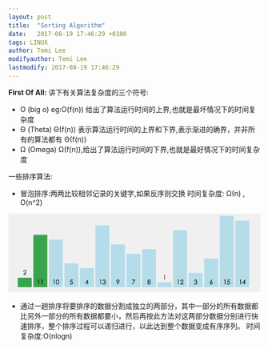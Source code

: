 ```yaml
---
layout: post
title:  "Sorting Algorithm"
date:   2017-08-19 17:46:29 +0100
tags: LINUX
author: Temi Lee
modifyauthor: Temi Lee
lastmodify: 2017-08-19 17:46:29
---
```



**First Of All:**
讲下有关算法复杂度的三个符号:
- O (big o) eg:O(f(n)) 给出了算法运行时间的上界,也就是最坏情况下的时间复杂度
- Θ (Theta) Θ(f(n)) 表示算法运行时间的上界和下界,表示渐进的确界，并非所有的算法都有 Θ(f(n))
- Ω (Omega) Ω(f(n)),给出了算法运行时间的下界,也就是最好情况下的时间复杂度

一些排序算法:
- 冒泡排序:两两比较相邻记录的关键字,如果反序则交换 时间复杂度: Ω(n) , O(n^2)

![冒泡排序][1]

- 通过一趟排序将要排序的数据分割成独立的两部分，其中一部分的所有数据都比另外一部分的所有数据都要小，然后再按此方法对这两部分数据分别进行快速排序，整个排序过程可以递归进行，以此达到整个数据变成有序序列。
    时间复杂度:O(nlogn)




[1]: /img/blog/algorithm/maopaosort.gif